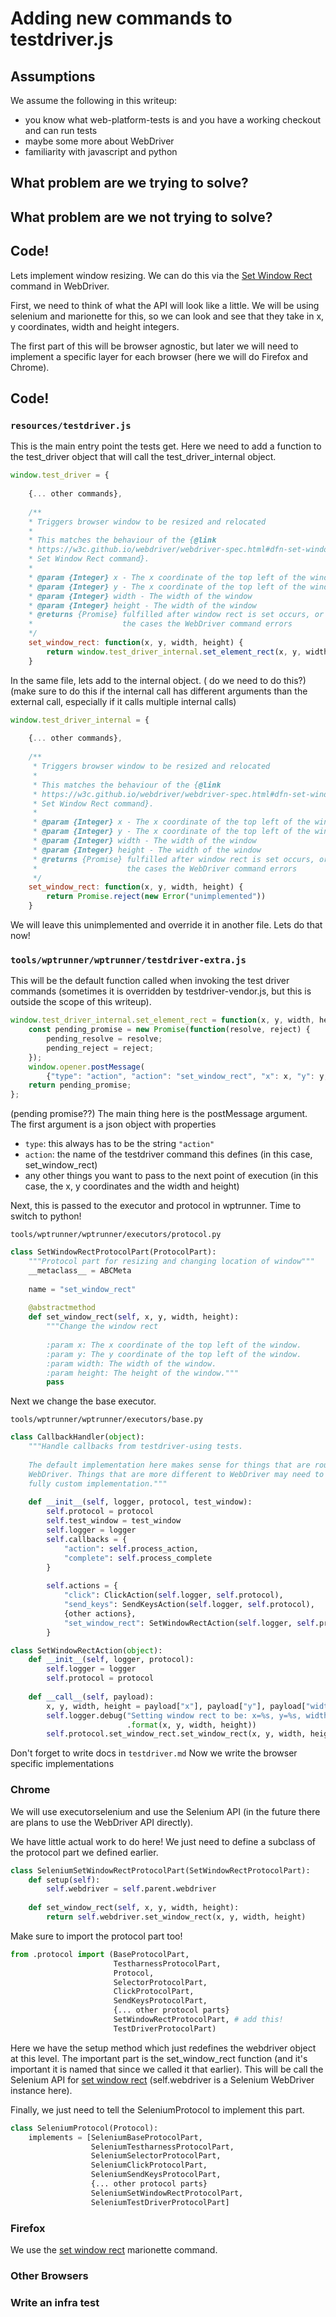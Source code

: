 # Adding new commands to testdriver.js
 
## Assumptions
We assume the following in this writeup:
 - you know what web-platform-tests is and you have a working checkout and can run tests
 - maybe some more about WebDriver
 - familiarity with javascript and python
 
## What problem are we trying to solve?
 
## What problem are we not trying to solve?
 
## Code!
 
Lets implement window resizing. We can do this via the [Set Window Rect](https://w3c.github.io/webdriver/webdriver-spec.html#dfn-set-window-rect) command in WebDriver.
 
First, we need to think of what the API will look like a little. We will be using selenium and marionette for this, so we can look and see that they take in x, y coordinates, width and height integers.
 
The first part of this will be browser agnostic, but later we will need to implement a specific layer for each browser (here we will do Firefox and Chrome).
 
## Code!
 
### ```resources/testdriver.js```
 
This is the main entry point the tests get. Here we need to add a function to the test_driver object that will call the test_driver_internal object.
 
```javascript
window.test_driver = {
 
    {... other commands},
 
    /**
    * Triggers browser window to be resized and relocated
    *
    * This matches the behaviour of the {@link
    * https://w3c.github.io/webdriver/webdriver-spec.html#dfn-set-window-rect|WebDriver
    * Set Window Rect command}.
    *
    * @param {Integer} x - The x coordinate of the top left of the window
    * @param {Integer} y - The x coordinate of the top left of the window
    * @param {Integer} width - The width of the window
    * @param {Integer} height - The width of the window
    * @returns {Promise} fulfilled after window rect is set occurs, or rejected in
    *                    the cases the WebDriver command errors
    */
    set_window_rect: function(x, y, width, height) {
        return window.test_driver_internal.set_element_rect(x, y, width, height);
    }
```
 
In the same file, lets add to the internal object. ( do we need to do this?) (make sure to do this if the internal call has different arguments than the external call, especially if it calls multiple internal calls)
 
```javascript
window.test_driver_internal = {
 
    {... other commands},
 
    /**
     * Triggers browser window to be resized and relocated
     *
     * This matches the behaviour of the {@link
     * https://w3c.github.io/webdriver/webdriver-spec.html#dfn-set-window-rect|WebDriver
     * Set Window Rect command}.
     *
     * @param {Integer} x - The x coordinate of the top left of the window
     * @param {Integer} y - The x coordinate of the top left of the window
     * @param {Integer} width - The width of the window
     * @param {Integer} height - The width of the window
     * @returns {Promise} fulfilled after window rect is set occurs, or rejected in
     *                    the cases the WebDriver command errors
     */
    set_window_rect: function(x, y, width, height) {
        return Promise.reject(new Error("unimplemented"))
    }
```
We will leave this unimplemented and override it in another file. Lets do that now!
 
### ```tools/wptrunner/wptrunner/testdriver-extra.js```
 
This will be the default function called when invoking the test driver commands (sometimes it is overridden by testdriver-vendor.js, but this is outside the scope of this writeup).
 
```javascript
window.test_driver_internal.set_element_rect = function(x, y, width, height) {
    const pending_promise = new Promise(function(resolve, reject) {
        pending_resolve = resolve;
        pending_reject = reject;
    });
    window.opener.postMessage(
        {"type": "action", "action": "set_window_rect", "x": x, "y": y, "width": width, "height": height}, "*");
    return pending_promise;
};
```
(pending promise??)
The main thing here is the postMessage argument. The first argument is a json object with properties
 - ```type```: this always has to be the string ```"action"```
 - ```action```: the name of the testdriver command this defines (in this case, set_window_rect)
 - any other things you want to pass to the next point of execution (in this case, the x, y coordinates and the width and height)
 
 Next, this is passed to the executor and protocol in wptrunner. Time to switch to python!
 
```tools/wptrunner/wptrunner/executors/protocol.py```
 
```python
class SetWindowRectProtocolPart(ProtocolPart):
    """Protocol part for resizing and changing location of window"""
    __metaclass__ = ABCMeta
 
    name = "set_window_rect"
 
    @abstractmethod
    def set_window_rect(self, x, y, width, height):
        """Change the window rect
 
        :param x: The x coordinate of the top left of the window.
        :param y: The y coordinate of the top left of the window.
        :param width: The width of the window.
        :param height: The height of the window."""
        pass
```
 
Next we change the base executor.
 
```tools/wptrunner/wptrunner/executors/base.py```
 
```python
class CallbackHandler(object):
    """Handle callbacks from testdriver-using tests.
 
    The default implementation here makes sense for things that are roughly like
    WebDriver. Things that are more different to WebDriver may need to create a
    fully custom implementation."""
 
    def __init__(self, logger, protocol, test_window):
        self.protocol = protocol
        self.test_window = test_window
        self.logger = logger
        self.callbacks = {
            "action": self.process_action,
            "complete": self.process_complete
        }
 
        self.actions = {
            "click": ClickAction(self.logger, self.protocol),
            "send_keys": SendKeysAction(self.logger, self.protocol),
            {other actions},
            "set_window_rect": SetWindowRectAction(self.logger, self.protocol) # add this!
        }
```
 
```python
class SetWindowRectAction(object):
    def __init__(self, logger, protocol):
        self.logger = logger
        self.protocol = protocol
 
    def __call__(self, payload):
        x, y, width, height = payload["x"], payload["y"], payload["width"], payload["height"]
        self.logger.debug("Setting window rect to be: x=%s, y=%s, width=%s, height=%s"
                          .format(x, y, width, height))
        self.protocol.set_window_rect.set_window_rect(x, y, width, height)
```
 
Don't forget to write docs in ```testdriver.md```
Now we write the browser specific implementations
 
### Chrome
 
We will use executorselenium and use the Selenium API (in the future there are plans to use the WebDriver API directly).
 
We have little actual work to do here! We just need to define a subclass of the protocol part we defined earlier.
 
```python
class SeleniumSetWindowRectProtocolPart(SetWindowRectProtocolPart):
    def setup(self):
        self.webdriver = self.parent.webdriver
 
    def set_window_rect(self, x, y, width, height):
        return self.webdriver.set_window_rect(x, y, width, height)
```
 
Make sure to import the protocol part too!
 
```python
from .protocol import (BaseProtocolPart,
                       TestharnessProtocolPart,
                       Protocol,
                       SelectorProtocolPart,
                       ClickProtocolPart,
                       SendKeysProtocolPart,
                       {... other protocol parts}
                       SetWindowRectProtocolPart, # add this!
                       TestDriverProtocolPart)
```
 
Here we have the setup method which just redefines the webdriver object at this level. The important part is the set_window_rect function (and it's important it is named that since we called it that earlier). This will be call the Selenium API for [set window rect](http://selenium-python.readthedocs.io/api.html#selenium.webdriver.remote.webdriver.WebDriver.set_window_rect) (self.webdriver is a Selenium WebDriver instance here).
 
Finally, we just need to tell the SeleniumProtocol to implement this part.
 
```python
class SeleniumProtocol(Protocol):
    implements = [SeleniumBaseProtocolPart,
                  SeleniumTestharnessProtocolPart,
                  SeleniumSelectorProtocolPart,
                  SeleniumClickProtocolPart,
                  SeleniumSendKeysProtocolPart,
                  {... other protocol parts}
                  SeleniumSetWindowRectProtocolPart,
                  SeleniumTestDriverProtocolPart]
```
 
 
### Firefox
We use the [set window rect](http://marionette-client.readthedocs.io/en/master/reference.html#marionette_driver.marionette.Marionette.set_window_rect) marionette command.
 
 
 
### Other Browsers
 
 
### Write an infra test
